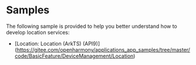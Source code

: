 # Samples

The following sample is provided to help you better understand how to develop location services:

- [Location: Location (ArkTS) (API9)] (https://gitee.com/openharmony/applications_app_samples/tree/master/code/BasicFeature/DeviceManagement/Location)
